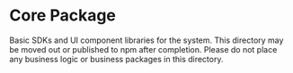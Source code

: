 # Core Package

Basic SDKs and UI component libraries for the system. This directory may be moved out or published to npm after completion. Please do not place any business logic or business packages in this directory.
